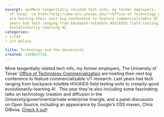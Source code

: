 ```yaml
---
excerpt: <p>More tangentially related tech info, my former employers, The University
  of Texas' <a href="http://www.otc.utexas.edu/">Office of Technology Commercialization</a>
  are hosting their next big conference to feature commercializable UT research.  Last
  years had tech ranging from backpack-totatble HIV/AIDS field testing units to creepily-good
  evolutionarily-learning AI .
categories:
- ict4d
- ict policy

title: Technology and the University
created: 1158637716
---
```

<p>More tangentially related tech info, my former employers, The University of Texas' <a href="http://www.otc.utexas.edu/">Office of Technology Commercialization</a> are hosting their next big conference to feature commercializable UT research.  Last years had tech ranging from backpack-totatble HIV/AIDS field testing units to creepily-good evolutionarily-learning AI .  This year they're also including some fascinating talks on technology creation and diffusion in the University/government/private enterprise triangle, and a panel discussion on Open Source, including an appearance by Google's OSS maven, Chris DiBona. <a href="http://www.otc.utexas.edu/Events/Oct2006/index.jsp">Check it out</a>!</p>
